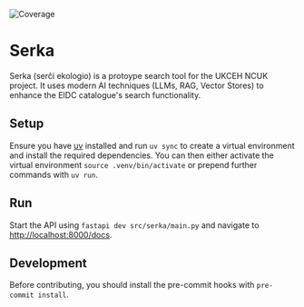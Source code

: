 ![Coverage](https://ukceh-rse.github.io/serka/coverage-badge.svg)

# Serka
Serka (serĉi ekologio) is a protoype search tool for the UKCEH NCUK project. It uses modern AI techniques (LLMs, RAG, Vector Stores) to enhance the EIDC catalogue's search functionality.

## Setup
Ensure you have [uv](https://docs.astral.sh/uv/) installed and run `uv sync` to create a virtual environment and install the required dependencies. You can then either activate the virtual environment `source .venv/bin/activate` or prepend further commands with `uv run`.
## Run
Start the API using `fastapi dev src/serka/main.py` and navigate to [http://localhost:8000/docs](http://localhost:8000/docs).
## Development
Before contributing, you should install the pre-commit hooks with `pre-commit install`.
